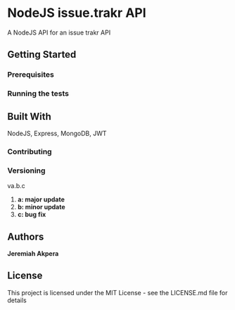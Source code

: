 # NodeJS issue.trakr API
A NodeJS API for an issue trakr API

## Getting Started

### Prerequisites

### Running the tests

## Built With
NodeJS, Express, MongoDB, JWT

### Contributing

### Versioning
va.b.c
1. **a: major update**
2. **b: minor update**
3. **c: bug fix**

## Authors
**Jeremiah Akpera**

## License
This project is licensed under the MIT License - see the LICENSE.md file for details